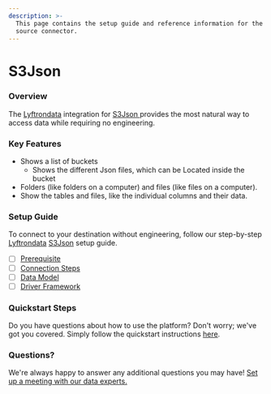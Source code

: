 ```yaml
---
description: >-
  This page contains the setup guide and reference information for the S3Xml
  source connector.
---
```


# S3Json

### Overview

The [Lyftrondata](https://www.lyftrondata.com/) integration for [S3Json](https://www.lyftrondata.com/integration/technology-analytics/amazon-s3-json/)[ ](https://www.lyftrondata.com/integration/technology-analytics/amazon-s3/)provides the most natural way to access data while requiring no engineering.

### Key Features

* Shows a list of buckets
  * Shows the different Json files, which can be Located inside the bucket
* Folders (like folders on a computer) and files (like files on a computer).
* Show the tables and files, like the individual columns and their data.

### Setup Guide

To connect to your destination without engineering, follow our step-by-step [Lyftrondata](https://www.lyftrondata.com/) [S3Json](https://www.lyftrondata.com/integration/technology-analytics/amazon-s3-json/) setup guide.

* [ ] [Prerequisite](../amazon-s3/prerequisite.md)
* [ ] [Connection Steps](../amazon-s3/connection-steps.md)
* [ ] [Data Model](../amazon-s3/data-model/erd.md)
* [ ] [Driver Framework](../amazon-s3/driver-framework/)

### Quickstart Steps

Do you have questions about how to use the platform? Don't worry; we've got you covered. Simply follow the quickstart instructions [here](./).

### Questions? <a href="#questions" id="questions"></a>

We're always happy to answer any additional questions you may have! [Set up a meeting with our data experts.](https://www.lyftrondata.com/book-a-meeting/)
